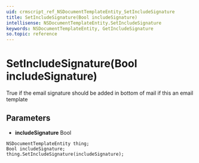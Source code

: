 ```yaml
---
uid: crmscript_ref_NSDocumentTemplateEntity_SetIncludeSignature
title: SetIncludeSignature(Bool includeSignature)
intellisense: NSDocumentTemplateEntity.SetIncludeSignature
keywords: NSDocumentTemplateEntity, GetIncludeSignature
so.topic: reference
---
```


# SetIncludeSignature(Bool includeSignature)

True if the email signature should be added in bottom of mail if this an email template

## Parameters

* **includeSignature** Bool

```crmscript
NSDocumentTemplateEntity thing;
Bool includeSignature;
thing.SetIncludeSignature(includeSignature);
```

